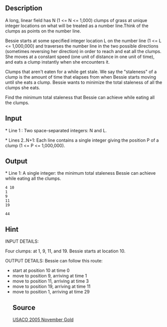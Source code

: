 <h2>Description</h2><p>A long, linear field has N (1 &lt;= N &lt;= 1,000) clumps of grass at unique integer locations on what will be treated as a number line.Think of the clumps as points on the number line.
</p>
Bessie starts at some specified integer location L on the number line (1 &lt;= L &lt;= 1,000,000) and traverses the number line in the two possible directions (sometimes reversing her direction) in order to reach and eat all the clumps.  She moves at a constant speed (one unit of distance in one unit of time), and eats a clump instantly when she encounters it.

Clumps that aren't eaten for a while get stale.  We say the "staleness" of a clump is the amount of time that elapses from when Bessie starts moving until she eats a clump.  Bessie wants to minimize the total staleness of all the clumps she eats.

Find the minimum total staleness that Bessie can achieve while eating all the clumps.<h2>Input</h2><p>* Line 1 : Two space-separated integers: N and L.
</p>* Lines 2..N+1: Each line contains a single integer giving the position P of a clump (1 &lt;= P &lt;= 1,000,000).
<h2>Output</h2><p>* Line 1: A single integer: the minimum total staleness Bessie can achieve while eating all the clumps.</p><pre><code class="language-input1">4 10
1
9
11
19
</code></pre><pre><code class="language-output1">44
</code></pre><h2>Hint</h2><p>INPUT DETAILS:
</p>Four clumps: at 1, 9, 11, and 19. Bessie starts at location 10.

OUTPUT DETAILS:
Bessie can follow this route:
* start at position 10 at time 0
* move to position 9, arriving at time 1
* move to position 11, arriving at time 3
* move to position 19, arriving at time 11
* move to position 1, arriving at time 29<h2>Source</h2><a href="searchproblem?field=source&amp;key=USACO+2005+November+Gold">USACO 2005 November Gold</a>